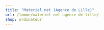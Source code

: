 ```yaml
---
title: "Materiel.net (Agence de Lille)"
url: /lomme/materiel-net-agence-de-lille/
shop: ordinateur
---
```

